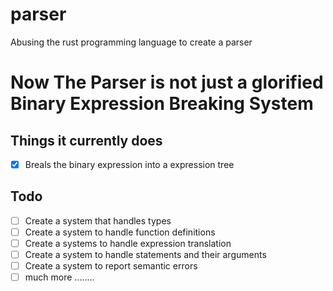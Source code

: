 # parser
Abusing the rust programming language to create a parser
# Now The Parser is not just a glorified Binary Expression Breaking System 

## Things it currently does 
- [x] Breals the binary expression into a expression tree

## Todo 
- [ ] Create a system that handles types
- [ ] Create a system to handle function definitions
- [ ] Create a systems to handle expression translation
- [ ] Create a system to handle statements and their arguments
- [ ] Create a system to report semantic errors
- [ ] much more ........
